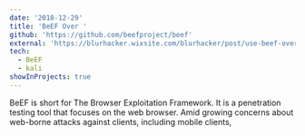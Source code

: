 ```yaml
---
date: '2018-12-29'
title: 'BeEF Over '
github: 'https://github.com/beefproject/beef'
external: 'https://blurhacker.wixsite.com/blurhacker/post/use-beef-over-the-internet-with-ngrok'
tech:
  - BeEF
  - kali
showInProjects: true
---
```


BeEF is short for The Browser Exploitation Framework. It is a penetration testing tool that focuses on the web browser.
Amid growing concerns about web-borne attacks against clients, including mobile clients,
